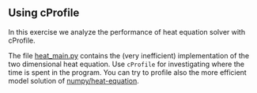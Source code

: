 ## Using cProfile

In this exercise we analyze the performance of heat equation solver with cProfile.

The file [heat_main.py](heat_main.py) contains the (very inefficient)
implementation of the two dimensional heat equation. Use `cProfile` for
investigating where the time is spent in the program. You can try to profile
also the more efficient model solution of
[numpy/heat-equation](../heat-equation/solution/heat-serial.py).

